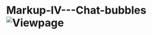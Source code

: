 # Markup-IV---Chat-bubbles![Viewpage](https://user-images.githubusercontent.com/125915698/224407862-5113bc3c-7e63-45dd-aaec-818cb547e16b.png)
